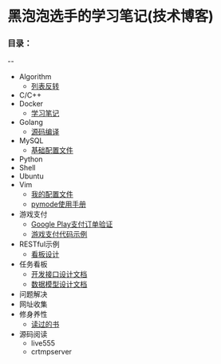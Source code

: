 # 黑泡泡选手的学习笔记(技术博客)

### 目录：
--
* Algorithm
    * [列表反转](https://github.com/djwackey/notes/blob/master/algorithm/list_reverse.py)
* C/C++
* Docker
    * [学习笔记](https://github.com/djwackey/notes/blob/master/docker/note.md)
* Golang
    * [源码编译](https://github.com/djwackey/notes/blob/master/golang/golang.md)
* MySQL
    * [基础配置文件](https://github.com/djwackey/notes/blob/master/mysql/my.cnf)
* Python
* Shell
* Ubuntu
* Vim
    * [我的配置文件](https://github.com/djwackey/notes/blob/master/vim/vimrc)
    * [pymode使用手册](https://github.com/djwackey/notes/blob/master/vim/plugins/pymode.md)
* 游戏支付
    * [Google Play支付订单验证](https://github.com/djwackey/notes/blob/master/gamepay/GooglePlayInappBilling.md)
    * [游戏支付代码示例](https://github.com/djwackey/gamepay)
* RESTful示例
    * [看板设计](https://github.com/djwackey/notes/tree/master/kanban)
* 任务看板
    * [开发接口设计文档](https://github.com/djwackey/notes/blob/master/kanban/API.md)
    * [数据模型设计文档](https://github.com/djwackey/notes/blob/master/kanban/models.md)
* 问题解决
* 网址收集
* 修身养性
    * [读过的书](https://github.com/djwackey/notes/blob/master/books/books.md)
* 源码阅读
    * live555
    * crtmpserver
